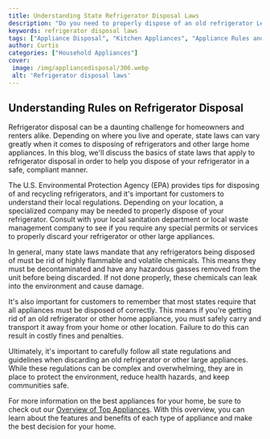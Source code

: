 ```yaml
---
title: Understanding State Refrigerator Disposal Laws
description: "Do you need to properly dispose of an old refrigerator Learn how the individual laws of each state such as recycling and hazardous materials impact the disposal process in this blog post"
keywords: refrigerator disposal laws
tags: ["Appliance Disposal", "Kitchen Appliances", "Appliance Rules and Regulations"]
author: Curtis
categories: ["Household Appliances"]
cover: 
 image: /img/appliancedisposal/306.webp
 alt: 'Refrigerator disposal laws'
---
```

## Understanding Rules on Refrigerator Disposal

Refrigerator disposal can be a daunting challenge for homeowners and renters alike. Depending on where you live and operate, state laws can vary greatly when it comes to disposing of refrigerators and other large home appliances. In this blog, we'll discuss the basics of state laws that apply to refrigerator disposal in order to help you dispose of your refrigerator in a safe, compliant manner. 

The U.S. Environmental Protection Agency (EPA) provides tips for disposing of and recycling refrigerators, and it's important for customers to understand their local regulations. Depending on your location, a specialized company may be needed to properly dispose of your refrigerator. Consult with your local sanitation department or local waste management company to see if you require any special permits or services to properly discard your refrigerator or other large appliances. 

In general, many state laws mandate that any refrigerators being disposed of must be rid of highly flammable and volatile chemicals. This means they must be decontaminated and have any hazardous gasses removed from the unit before being discarded. If not done properly, these chemicals can leak into the environment and cause damage. 

It's also important for customers to remember that most states require that all appliances must be disposed of correctly. This means if you're getting rid of an old refrigerator or other home appliance, you must safely carry and transport it away from your home or other location. Failure to do this can result in costly fines and penalties. 

Ultimately, it's important to carefully follow all state regulations and guidelines when discarding an old refrigerator or other large appliances. While these regulations can be complex and overwhelming, they are in place to protect the environment, reduce health hazards, and keep communities safe. 

For more information on the best appliances for your home, be sure to check out our [Overview of Top Appliances](./pages/appliance-overview). With this overview, you can learn about the features and benefits of each type of appliance and make the best decision for your home.
